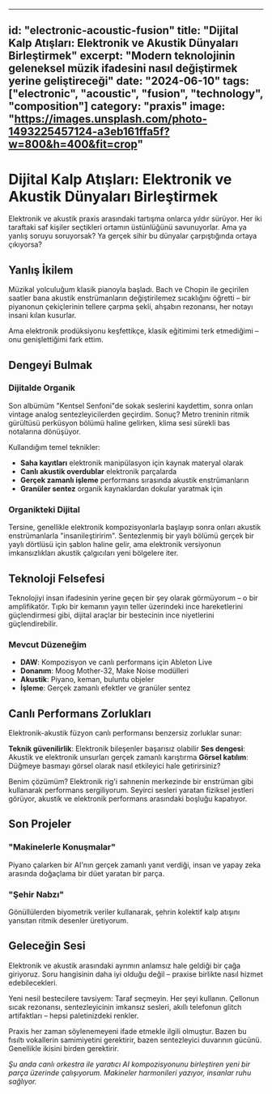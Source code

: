 
---
id: "electronic-acoustic-fusion"
title: "Dijital Kalp Atışları: Elektronik ve Akustik Dünyaları Birleştirmek"
excerpt: "Modern teknolojinin geleneksel müzik ifadesini nasıl değiştirmek yerine geliştireceği"
date: "2024-06-10"
tags: ["electronic", "acoustic", "fusion", "technology", "composition"]
category: "praxis"
image: "https://images.unsplash.com/photo-1493225457124-a3eb161ffa5f?w=800&h=400&fit=crop"
---

# Dijital Kalp Atışları: Elektronik ve Akustik Dünyaları Birleştirmek

Elektronik ve akustik praxis arasındaki tartışma onlarca yıldır sürüyor. Her iki taraftaki saf kişiler seçtikleri ortamın üstünlüğünü savunuyorlar. Ama ya yanlış soruyu soruyorsak? Ya gerçek sihir bu dünyalar çarpıştığında ortaya çıkıyorsa?

## Yanlış İkilem

Müzikal yolculuğum klasik pianoyla başladı. Bach ve Chopin ile geçirilen saatler bana akustik enstrümanların değiştirilemez sıcaklığını öğretti – bir piyanonun çekiçlerinin tellere çarpma şekli, ahşabın rezonansı, her notayı insani kılan kusurlar.

Ama elektronik prodüksiyonu keşfettikçe, klasik eğitimimi terk etmediğimi – onu genişlettiğimi fark ettim.

## Dengeyi Bulmak

### Dijitalde Organik

Son albümüm "Kentsel Senfoni"de sokak seslerini kaydettim, sonra onları vintage analog sentezleyicilerden geçirdim. Sonuç? Metro treninin ritmik gürültüsü perküsyon bölümü haline gelirken, klima sesi sürekli bas notalarına dönüşüyor.

Kullandığım temel teknikler:
- **Saha kayıtları** elektronik manipülasyon için kaynak materyal olarak
- **Canlı akustik overdublar** elektronik parçalarda
- **Gerçek zamanlı işleme** performans sırasında akustik enstrümanların
- **Granüler sentez** organik kaynaklardan dokular yaratmak için

### Organikteki Dijital

Tersine, genellikle elektronik kompozisyonlarla başlayıp sonra onları akustik enstrümanlarla "insanileştiririm". Sentezlenmiş bir yaylı bölümü gerçek bir yaylı dörtlüsü için şablon haline gelir, ama elektronik versiyonun imkansızlıkları akustik çalgıcıları yeni bölgelere iter.

## Teknoloji Felsefesi

Teknolojiyi insan ifadesinin yerine geçen bir şey olarak görmüyorum – o bir amplifikatör. Tıpkı bir kemanın yayın teller üzerindeki ince hareketlerini güçlendirmesi gibi, dijital araçlar bir bestecinin ince niyetlerini güçlendirebilir.

### Mevcut Düzeneğim
- **DAW**: Kompozisyon ve canlı performans için Ableton Live
- **Donanım**: Moog Mother-32, Make Noise modülleri
- **Akustik**: Piyano, keman, buluntu objeler
- **İşleme**: Gerçek zamanlı efektler ve granüler sentez

## Canlı Performans Zorlukları

Elektronik-akustik füzyon canlı performansı benzersiz zorluklar sunar:

**Teknik güvenilirlik**: Elektronik bileşenler başarısız olabilir
**Ses dengesi**: Akustik ve elektronik unsurları gerçek zamanlı karıştırma
**Görsel katılım**: Düğmeye basmayı görsel olarak nasıl etkileyici hale getirirsiniz?

Benim çözümüm? Elektronik rig'i sahnenin merkezinde bir enstrüman gibi kullanarak performans sergiliyorum. Seyirci sesleri yaratan fiziksel jestleri görüyor, akustik ve elektronik performans arasındaki boşluğu kapatıyor.

## Son Projeler

### "Makinelerle Konuşmalar"
Piyano çalarken bir AI'nın gerçek zamanlı yanıt verdiği, insan ve yapay zeka arasında doğaçlama bir düet yaratan bir parça.

### "Şehir Nabzı"
Gönüllülerden biyometrik veriler kullanarak, şehrin kolektif kalp atışını yansıtan ritmik desenler üretiyorum.

## Geleceğin Sesi

Elektronik ve akustik arasındaki ayrımın anlamsız hale geldiği bir çağa giriyoruz. Soru hangisinin daha iyi olduğu değil – praxise birlikte nasıl hizmet edebilecekleri.

Yeni nesil bestecilere tavsiyem: Taraf seçmeyin. Her şeyi kullanın. Çellonun sıcak rezonansı, sentezleyicinin imkansız sesleri, akıllı telefonun glitch artifaktları – hepsi paletinizdeki renkler.

Praxis her zaman söylenemeyeni ifade etmekle ilgili olmuştur. Bazen bu fısıltı vokallerin samimiyetini gerektirir, bazen sentezleyici duvarının gücünü. Genellikle ikisini birden gerektirir.

*Şu anda canlı orkestra ile yaratıcı AI kompozisyonunu birleştiren yeni bir parça üzerinde çalışıyorum. Makineler harmonileri yazıyor, insanlar ruhu sağlıyor.*
